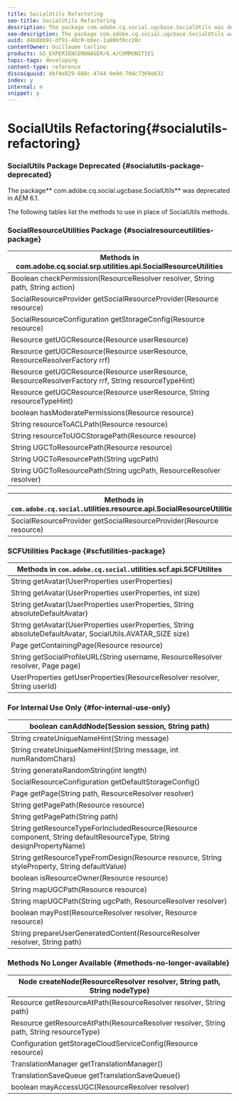 ```yaml
---
title: SocialUtils Refactoring
seo-title: SocialUtils Refactoring
description: The package com.adobe.cq.social.ugcbase.SocialUtils was deprecated in AEM 6.1
seo-description: The package com.adobe.cq.social.ugcbase.SocialUtils was deprecated in AEM 6.1
uuid: d4b8bb91-df91-40c0-bbec-1a80bf0cc28c
contentOwner: Guillaume Carlino
products: SG_EXPERIENCEMANAGER/6.4/COMMUNITIES
topic-tags: developing
content-type: reference
discoiquuid: 4bf4e829-688c-4744-9e9d-704c7369e632
index: y
internal: n
snippet: y
---
```


# SocialUtils Refactoring{#socialutils-refactoring}

### SocialUtils Package Deprecated {#socialutils-package-deprecated}

The package** com.adobe.cq.social.ugcbase.SocialUtils** was deprecated in AEM 6.1.

The following tables list the methods to use in place of SocialUtils methods.

### SocialResourceUtilities Package  {#socialresourceutilities-package}

| Methods in com.adobe.cq.social.srp.utilities.api.SocialResourceUtilities |
|---|
| Boolean checkPermission(ResourceResolver resolver, String path, String action) |  |
| SocialResourceProvider getSocialResourceProvider(Resource resource) |  |
| SocialResourceConfiguration getStorageConfig(Resource resource) |  |
| Resource getUGCResource(Resource userResource) |  |
| Resource getUGCResource(Resource userResource, ResourceResolverFactory rrf) |new |
| Resource getUGCResource(Resource userResource, ResourceResolverFactory rrf, String resourceTypeHint) |new |
| Resource getUGCResource(Resource userResource, String resourceTypeHint) |  |
| boolean hasModeratePermissions(Resource resource) |  |
| String resourceToACLPath(Resource resource) |  |
| String resourceToUGCStoragePath(Resource resource) |replaces String resourceToUGCPath(Resource resource) |
| String UGCToResourcePath(Resource resource) |  |
| String UGCToResourcePath(String ugcPath) |method signature changed |
| String UGCToResourcePath(String ugcPath, ResourceResolver resolver) |new |

| Methods in `com.adobe.cq.social.`utilities.resource.api.SocialResourceUtilities |
|---|
| SocialResourceProvider getSocialResourceProvider(Resource resource) |replaces SocialResourceProvider getConfiguredProvider(Resource resource) |

### SCFUtilities Package {#scfutilities-package}

| Methods in `com.adobe.cq.social.`utilities.scf.api.SCFUtilites |
|---|
| String getAvatar(UserProperties userProperties) |
| String getAvatar(UserProperties userProperties, int size) |
| String getAvatar(UserProperties userProperties, String absoluteDefaultAvatar) |
| String getAvatar(UserProperties userProperties, String absoluteDefaultAvatar, SocialUtils.AVATAR_SIZE size) |
| Page getContainingPage(Resource resource) |
| String getSocialProfileURL(String username, ResourceResolver resolver, Page page) |
| UserProperties getUserProperties(ResourceResolver resolver, String userId) |

### For Internal Use Only {#for-internal-use-only}

| boolean canAddNode(Session session, String path) |
|---|
| String createUniqueNameHint(String message) |
| String createUniqueNameHint(String message, int numRandomChars) |
| String generateRandomString(int length) |
| SocialResourceConfiguration getDefaultStorageConfig() |
| Page getPage(String path, ResourceResolver resolver) |
| String getPagePath(Resource resource) |
| String getPagePath(String path) |
| String getResourceTypeForIncludedResource(Resource component, String defaultResourceType, String designPropertyName) |
| String getResourceTypeFromDesign(Resource resource, String styleProperty, String defaultValue) |
| boolean isResourceOwner(Resource resource) |
| String mapUGCPath(Resource resource) |
| String mapUGCPath(String ugcPath, ResourceResolver resolver) |
| boolean mayPost(ResourceResolver resolver, Resource resource) |
| String prepareUserGeneratedContent(ResourceResolver resolver, String path) |

### Methods No Longer Available {#methods-no-longer-available}

| Node createNode(ResourceResolver resolver, String path, String nodeType) |
|---|
| Resource getResourceAtPath(ResourceResolver resolver, String path) |
| Resource getResourceAtPath(ResourceResolver resolver, String path, String resourceType) |
| Configuration getStorageCloudServiceConfig(Resource resource) |
| TranslationManager getTranslationManager() |
| TranslationSaveQueue getTranslationSaveQueue() |
| boolean mayAccessUGC(ResourceResolver resolver) |

